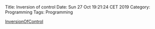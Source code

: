 Title: Inversion of control
Date: Sun 27 Oct 19:21:24 CET 2019
Category: Programming
Tags: Programming


[InversionOfControl](https://martinfowler.com/bliki/InversionOfControl.html)
